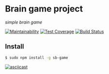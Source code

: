 # Brain game project
*simple brain game*

[![Maintainability](https://api.codeclimate.com/v1/badges/a939e57ff2f3cf58499a/maintainability)](https://codeclimate.com/github/corsicanec82/project-lvl1-s474/maintainability)
[![Test Coverage](https://api.codeclimate.com/v1/badges/a939e57ff2f3cf58499a/test_coverage)](https://codeclimate.com/github/corsicanec82/project-lvl1-s474/test_coverage)
[![Build Status](https://travis-ci.org/corsicanec82/project-lvl1-s474.svg?branch=master)](https://travis-ci.org/corsicanec82/project-lvl1-s474)

## Install
```sh
$ sudo npm install -g sb-game
```

[![asciicast](https://asciinema.org/a/BaAKfZOz3RhZmm7iHKkwxLPkV.svg)](https://asciinema.org/a/BaAKfZOz3RhZmm7iHKkwxLPkV)